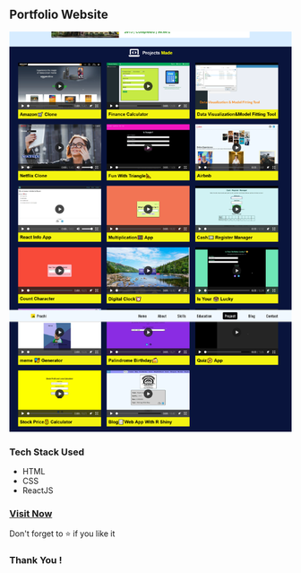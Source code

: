 ## Portfolio Website
<p align="center">
 <a href="https://prachi-gore-portfolio.netlify.app/">
 <img src="src/assets/page.png"/>
 </a>
 </p>
<h3>Tech Stack Used</h3>
 <ul>
 <li>HTML</li>
 <li>CSS</li>
 <li>ReactJS</li>
 </ul>
 
<h3><a href="https://prachi-gore-portfolio.netlify.app/">Visit Now</a></h3>
<p>Don't forget to ⭐ if you like it</p>

<h3>Thank You !</h3>
<br>

    
